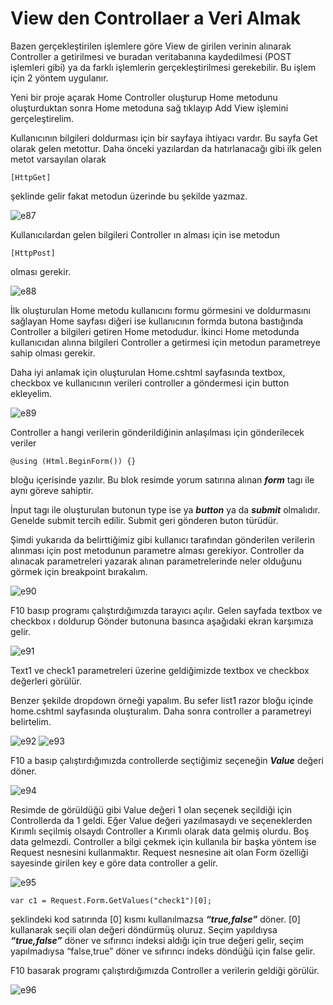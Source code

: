 **View den Controllaer a Veri Almak**
================================

Bazen gerçekleştirilen işlemlere göre View de girilen verinin alınarak Controller a getirilmesi ve buradan veritabanına kaydedilmesi (POST işlemleri gibi) ya da farklı işlemlerin gerçekleştirilmesi gerekebilir. Bu işlem için 2 yöntem uygulanır.

Yeni bir proje açarak Home Controller oluşturup Home metodunu oluşturduktan sonra Home metoduna sağ tıklayıp Add View işlemini gerçeleştirelim.

Kullanıcının bilgileri doldurması için bir sayfaya ihtiyacı vardır. Bu sayfa Get olarak gelen metottur. Daha önceki yazılardan da hatırlanacağı gibi ilk gelen metot varsayılan olarak 

 ~~~~~~~~~~~~~~~~~~~~~~~~~~~~~~~~~~~~~~~~~~~~~~~~~~~~~~~~~~~~~~~~~~~~~~~~~~~~
[HttpGet]
 ~~~~~~~~~~~~~~~~~~~~~~~~~~~~~~~~~~~~~~~~~~~~~~~~~~~~~~~~~~~~~~~~~~~~~~~~~~~~
 
şeklinde gelir fakat metodun üzerinde bu şekilde yazmaz.

![e87](https://user-images.githubusercontent.com/21074849/40741697-ce4fb0ac-6454-11e8-94a1-46e97d398fe5.png)

Kullanıcılardan gelen bilgileri Controller ın alması için ise metodun

 ~~~~~~~~~~~~~~~~~~~~~~~~~~~~~~~~~~~~~~~~~~~~~~~~~~~~~~~~~~~~~~~~~~~~~~~~~~~~
[HttpPost]
 ~~~~~~~~~~~~~~~~~~~~~~~~~~~~~~~~~~~~~~~~~~~~~~~~~~~~~~~~~~~~~~~~~~~~~~~~~~~~
 
olması gerekir. 

![e88](https://user-images.githubusercontent.com/21074849/40741698-ce9dea06-6454-11e8-8da9-5a51dc5f4d08.png)

İlk oluşturulan Home metodu kullanıcını formu görmesini ve doldurmasını sağlayan Home sayfası diğeri ise kullanıcının formda butona bastığında Controller a bilgileri getiren Home metodudur. İkinci Home metodunda kullanıcıdan alınna bilgileri Controller a getirmesi için metodun parametreye sahip olması gerekir.

Daha iyi anlamak için oluşturulan Home.cshtml sayfasında textbox, checkbox ve kullanıcının verileri controller a göndermesi için button ekleyelim.

![e89](https://user-images.githubusercontent.com/21074849/40741701-ceff3072-6454-11e8-9b30-6ae3ed638428.png)

Controller a hangi verilerin gönderildiğinin anlaşılması için gönderilecek veriler 

~~~~~~~~~~~~~~~~~~~~~~~~~~~~~~~~~~~~~~~~~~~~~~~~~~~~~~~~~~~~~~~~~~~~~~~~~~~~
@using (Html.BeginForm()) {} 
~~~~~~~~~~~~~~~~~~~~~~~~~~~~~~~~~~~~~~~~~~~~~~~~~~~~~~~~~~~~~~~~~~~~~~~~~~~~

bloğu içerisinde yazılır. Bu blok resimde yorum  satırına alınan ***form*** tagı ile aynı göreve sahiptir.

İnput tagı ile oluşturulan butonun type ise ya ***button*** ya da ***submit*** olmalıdır. Genelde submit tercih edilir. Submit geri gönderen buton türüdür.

Şimdi yukarıda da belirttiğimiz gibi kullanıcı tarafından gönderilen verilerin alınması için post metodunun parametre alması gerekiyor. Controller da alınacak parametreleri yazarak alınan parametrelerinde neler olduğunu görmek için breakpoint bırakalım.

![e90](https://user-images.githubusercontent.com/21074849/40741702-cf5c35ce-6454-11e8-8682-25e73d0e02ed.png)

F10 basıp programı çalıştırdığımızda tarayıcı açılır. Gelen sayfada textbox ve checkbox ı doldurup Gönder butonuna basınca aşağıdaki ekran karşımıza gelir.

![e91](https://user-images.githubusercontent.com/21074849/40741705-cf91f8da-6454-11e8-89eb-f234e5bba65e.png)

Text1 ve check1 parametreleri üzerine geldiğimizde textbox ve checkbox değerleri görülür.

Benzer şekilde dropdown örneği yapalım. Bu sefer  list1  razor bloğu içinde home.cshtml sayfasında oluşturalım. Daha sonra controller a parametreyi belirtelim.

![e92](https://user-images.githubusercontent.com/21074849/40741709-d102d41e-6454-11e8-9c2a-2173212466d5.png)
![e93](https://user-images.githubusercontent.com/21074849/40741710-d13398b0-6454-11e8-8063-6a1a792349b7.png)

F10 a basıp çalıştırdığımızda controllerde seçtiğimiz seçeneğin ***Value*** değeri döner.

![e94](https://user-images.githubusercontent.com/21074849/40741711-d1641850-6454-11e8-8201-c7a4cd05da43.png)

Resimde de görüldüğü gibi Value değeri 1 olan seçenek seçildiği için Controllerda da 1 geldi. Eğer Value değeri yazılmasaydı ve seçeneklerden Kırımlı seçilmiş olsaydı Controller a Kırımlı olarak data gelmiş olurdu. Boş data gelmezdi.
Controller a bilgi çekmek için kullanıla bir başka yöntem ise Request nesnesini kullanmaktır. Request nesnesine ait olan Form özelliği sayesinde girilen key e göre data controller a gelir.

![e95](https://user-images.githubusercontent.com/21074849/40741712-d1962084-6454-11e8-853c-30bbee9e2386.png)

~~~~~~~~~~~~~~~~~~~~~~~~~~~~~~~~~~~~~~~~~~~~~~~~~~~~~~~~~~~~~~~~~~~~~~~~~~~~
var c1 = Request.Form.GetValues("check1")[0]; 
~~~~~~~~~~~~~~~~~~~~~~~~~~~~~~~~~~~~~~~~~~~~~~~~~~~~~~~~~~~~~~~~~~~~~~~~~~~~

şeklindeki kod satırında [0] kısmı kullanılmazsa ***“true,false”*** döner. [0] kullanarak seçili olan değeri döndürmüş oluruz. Seçim yapıldıysa ***“true,false”*** döner ve sıfırıncı indeksi aldığı için true değeri gelir, seçim yapılmadıysa “false,true” döner ve sıfırıncı indeks döndüğü için false gelir.

F10 basarak programı çalıştırdığımızda Controller a verilerin geldiği görülür.

![e96](https://user-images.githubusercontent.com/21074849/40741713-d1d2da74-6454-11e8-94eb-4f1054c19e38.png)

